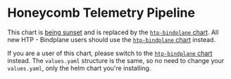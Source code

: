 # Honeycomb Telemetry Pipeline

This chart is [being sunset](https://github.com/honeycombio/home/blob/main/honeycomb-oss-lifecycle-and-practices.md#repository-states) and is replaced by the [`htp-bindplane` chart](../htp-bindplane). All new HTP - Bindplane users should use the [`htp-bindplane` chart](../htp-bindplane) instead.

If you are a user of this chart, please switch to the [`htp-bindplane` chart](../htp-bindplane) instead. The `values.yaml` structure is the same, so no need to change your `values.yaml`, only the helm chart you're installing.
